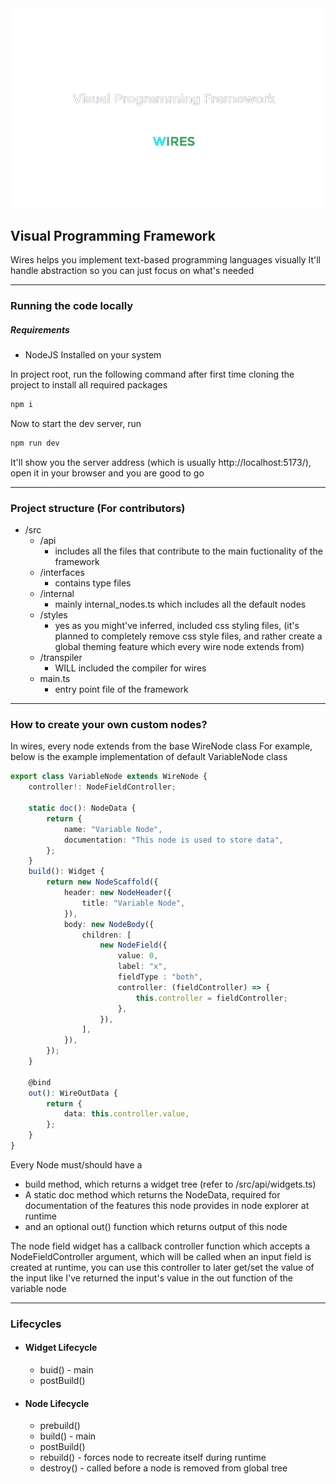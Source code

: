 <img src="./documentation/assets/banner.png" width="650" title="Wires">

## Visual Programming Framework

Wires helps you implement text-based programming languages visually
It'll handle abstraction so you can just focus on what's needed

---

### Running the code locally

##### Requirements
 - NodeJS Installed on your system

In project root, run the following command after first time cloning the project to install all required packages

```sh
npm i
```

Now to start the dev server, run

```sh
npm run dev
```

It'll show you the server address (which is usually http://localhost:5173/), open it in your browser and you are good to go

---

### Project structure (For contributors)

- /src
    - /api
        - includes all the files that contribute to the main fuctionality of the framework
    - /interfaces
        - contains type files
    - /internal
        - mainly internal_nodes.ts which includes all the default nodes
    - /styles
        - yes as you might've inferred, included css styling files, (it's planned to completely remove css style files, and rather create a global theming feature which every wire node extends from)
    - /transpiler
        - WILL included the compiler for wires
    - main.ts
        - entry point file of the framework

---

### How to create your own custom nodes?

In wires, every node extends from the base WireNode class
For example, below is the example implementation of default VariableNode class

```ts
export class VariableNode extends WireNode {
    controller!: NodeFieldController;

    static doc(): NodeData {
        return {
            name: "Variable Node",
            documentation: "This node is used to store data",
        };
    }
    build(): Widget {
        return new NodeScaffold({
            header: new NodeHeader({
                title: "Variable Node",
            }),
            body: new NodeBody({
                children: [
                    new NodeField({
                        value: 0,
                        label: "x",
                        fieldType : "both",
                        controller: (fieldController) => {
                            this.controller = fieldController;
                        },
                    }),
                ],
            }),
        });
    }

    @bind
    out(): WireOutData {
        return {
            data: this.controller.value,
        };
    }
}

```

Every Node must/should have a
- build method, which returns a widget tree (refer to /src/api/widgets.ts)
- A static doc method which returns the NodeData, required for documentation of the features this node provides in node explorer at runtime
- and an optional out() function which returns output of this node

The node field widget has a callback controller function which accepts a NodeFieldController argument, which will be called when an input field is created at runtime, you can use this controller to later get/set the value of the input like I've returned the input's value in the out function of the variable node

---

### Lifecycles

- #### Widget Lifecycle
    - buid() - main
    - postBuild()
- #### Node Lifecycle
    - prebuild()
    - build() - main
    - postBuild()
    - rebuild() - forces node to recreate itself during runtime
    - destroy() - called before a node is removed from global tree
